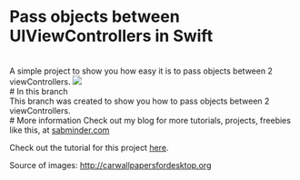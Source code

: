 # Pass objects between UIViewControllers in Swift

<br>
A simple project to show you how easy it is to pass objects between 2 viewControllers.

<img src="https://s3-eu-west-1.amazonaws.com/sabminder/Image+resources/Pass+objects+between+viewcontrollers+in+swift+using+uistoryboardsegue.png" />

<br>
# In this branch
<br>
This branch was created to show you how to pass objects between 2 viewControllers.

<br>
# More information
Check out my blog for more tutorials, projects, freebies like this, at <a href="sabminder.com">sabminder.com</a>

Check out the tutorial for this project <a href="http://sabminder.com/passing-objects-between-viewcontrollers-in-swift/">here</a>.

Source of images: <a href="http://carwallpapersfordesktop.org">http://carwallpapersfordesktop.org</a>
